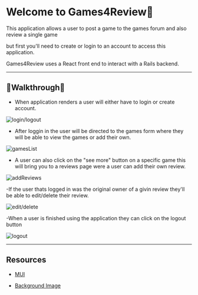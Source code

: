 
# Welcome to Games4Review🎯

 This application allows a user to post a game to the games forum and also review a single game
 
  but first you'll need to create or login to an account to access this application.
  
  Games4Review uses a React front end to interact with a Rails backend.


--- 
 ## 🌟Walkthrough🌟
 - When application renders a user will either have to login or create account.

![login/logout](https://media.giphy.com/media/v1.Y2lkPTc5MGI3NjExZThlZTFlNzM0OWNjNGVmZDdiZDdiMTI4NGE2YjVmYTUzOWEwZDMzMSZjdD1n/LXdeGPnAvvN6xbcxJy/giphy.gif)

- After loggin in the user will be directed to the games form where they will be able to view the games or add their own.

![gamesList](https://media.giphy.com/media/v1.Y2lkPTc5MGI3NjExMmJhOTIzYjVlNDkyMTQ1N2VjMmFmMzhjYzlmMzNlOTBmYzY3MzFiOSZjdD1n/ZPgAb2zof3WzZWornW/giphy.gif)

- A user can also click on the "see more" button on a specific game this will bring you to a reviews page were a user can add their own review.

![addReviews](https://media.giphy.com/media/v1.Y2lkPTc5MGI3NjExODI5MDg2NGM5ZTJlMDVkMzQ4OTdjN2YwZmI4Nzk0MDE5MTZlM2JlZCZjdD1n/c3sWd2TpEhH1t8GIvh/giphy.gif)

-If the user thats logged in was the original owner of a givin review they'll be able to edit/delete their review.

![edit/delete](https://media.giphy.com/media/v1.Y2lkPTc5MGI3NjExZWY4Mzc3ZmIxOGI0YTk4MGYwOGY2NTA1Y2IyZTIxZDViNTVjNDNmZSZjdD1n/3RTJGPqiAwRHJfoTuR/giphy.gif)

-When a user is finished using the application they can click on the logout button 

![logout](https://media.giphy.com/media/v1.Y2lkPTc5MGI3NjExN2RmNDg5OThlODYxMWM1ZDgyMGM4MDZlOGRkYjA2MmI2YWI0OTQ0OCZjdD1n/TJgpsgYUG7axuF0SRw/giphy.gif)

---
## Resources

- [MUI](https://mui.com/)

- [Background Image](https://www.pxfuel.com/en/desktop-wallpaper-zogow)

